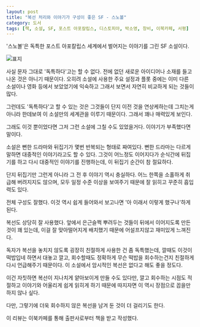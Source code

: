 ```yaml
---
layout: post
title: "복선 처리와 이야기가 구성이 좋은 SF - 스노볼"
category: 도서
tags: [책, 소설, SF, 포스트 아포칼립스, 디스토피아, 박소영, 창비, 이북카페, 서평]
---
```


'스노볼'은
독특한 포스트 아포칼립스 세계에서 벌어지는 이야기를 그린 SF 소설이다.

![표지](https://images2.imgbox.com/67/75/9MAOT3wB_o.jpg)

사실 문자 그대로 '독특하다'고는 할 수 없다.
전에 없던 새로운 아이디어나 소재를 들고 나온 것은 아니기 때문이다.
오히려 소설에 사용한 주요 설정과 플롯 중에는
이미 다른 소설이나 영화 등에서 보았었기에 익숙하고
그래서 보면서 자연히 비교하게 되는 것들이 많다.

그런데도 '독특하다'고 할 수 있는 것은
그것들이 단지 이전 것을 연상케하는데 그치는게 아니라
한데보여 이 소설만의 세계관을 이루기 때문이다.
그래서 꽤나 매력있게 보인다.

그래도 이것 뿐이었다면 그저 그런 소설에 그칠 수도 있었을거다.
이야기가 부족했다면 말이다.

소설은 뻔한 드라마와 뒤집기가 몇번 반복되는 형태로 짜여있다.
뻔한 드라마는 다르게 말하면 대중적인 이야기라고도 할 수 있다.
그것이 어느정도 이어지다가 순식간에 뒤집기를 하고 다시 대중적인 이야기를 진행하는데,
이 뒤집기 순간이 참 절묘하다.

단지 뒤집기만 그런게 아니라 그 전 후 이야기 역시 충실하다.
어느 한쪽을 소홀하게 취급해 버려지지도 않으며,
모두 일정 수준 이상을 보여주기 때문에
잘 읽히고 꾸준히 흡입력도 있다.

전체 구성도 잘했다.
이것 역시 쉽게 들어와서 보고나면 '아 이래서 이렇게 했구나'하게 된다.

복선도 상당히 잘 사용했다.
앞에서 은근슬쩍 뿌려두는 것들이 뒤에서 이어지도록 만든 것이 꽤 있는데,
이걸 잘 맞아떨어지게 배치했기 때문에 어설프지않고 재미있게 느껴진다.

독자가 복선을 놓치지 않도록 굉장히 친절하게 사용한 건 좀 독특했는데,
깔때도 이것이 떡밥입네 하면서 대놓고 깔고,
회수할때도 정확하게 무슨 떡밥을 회수하는건지 친절하게 다시 언급해주기 때문이다.
이 소설에서 암시적인 복선은 없다고 해도 좋을 정도다.

이건 자칫하면 복선이 지나치게 얕아보이게 만들 수도 있다만,
깔고 회수하는 시점도 적절하고
이야기와 어울리게 쉽게 읽히게 하기 때문에
따지자면 이 역시 장점으로 꼽을만 하지 않나 싶다.

다만, 그렇기에 더욱 회수하지 않은 복선을 남겨 둔 것이 더 걸리기도 한다.



<div class="im im-info">
이 리뷰는 이북카페를 통해 출판사로부터 책을 받고 작성했다.
</div>
